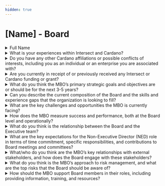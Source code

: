 ```yaml
---
hidden: true
---
```


# \[Name] - Board

<details>

<summary>Full Name</summary>



</details>



<details>

<summary>What is your experiences within Intersect and Cardano?</summary>

\[Answer]

</details>



<details>

<summary>Do you have any other Cardano affiliations or possible conflicts of interests, including you as an individual or an enterprise you are associated with?</summary>

\[Answer]

</details>



<details>

<summary>Are you currently in receipt of or previously received any Intersect or Cardano funding or grant?</summary>

\[Answer]

</details>



<details>

<summary>What do you think the MBO’s primary strategic goals and objectives are or should be for the next 3-5 years?</summary>

\[Answer]

</details>



<details>

<summary>Can you describe the current composition of the Board and the skills and experience gaps that the organization is looking to fill?</summary>

\[Answer]

</details>



<details>

<summary>What are the key challenges and opportunities the MBO is currently facing?</summary>

\[Answer]

</details>



<details>

<summary>How does the MBO measure success and performance, both at the Board level and operationally?</summary>

\[Answer]

</details>



<details>

<summary>What do you think is the relationship between the Board and the Executive team?</summary>

\[Answer]

</details>



<details>

<summary>What are the key expectations for the Non-Executive Director (NED) role in terms of time commitment, specific responsibilities, and contributions to Board meetings and committees?</summary>

\[Answer]

</details>



<details>

<summary>What/who do you think are the MBO’s key relationships with external stakeholders, and how does the Board engage with these stakeholders?</summary>

\[Answer]

</details>



<details>

<summary>What do you think is the MBO’s approach to risk management, and what are the top risks that the Board should be aware of?</summary>

\[Answer]

</details>



<details>

<summary>How should the MBO support Board members in their roles, including providing information, training, and resources?</summary>

\[Answer]

</details>
